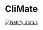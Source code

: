 # CliMate
[![Netlify Status](https://api.netlify.com/api/v1/badges/bba9bd4a-3c1f-4fa8-ba05-58326b91fafb/deploy-status)](https://app.netlify.com/sites/klimate/deploys)
